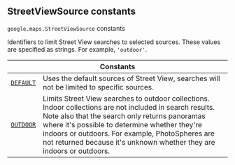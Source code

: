 
<h2 id="StreetViewSource">StreetViewSource constants</h2>
<p>
<code><span itemprop="path">google.maps</span>.<span itemprop="name">StreetViewSource</span></code>
constants
</p>
<p>Identifiers to limit Street View searches to selected sources. These values are specified as strings. For example, <code>'outdoor'</code>.</p>
<div class="devsite-table-wrapper"><table class="constants responsive" summary="StreetViewSource constants">
<thead>
<tr><th colspan="2">Constants</th>
</tr></thead>
<tbody>
<tr id="StreetViewSource.DEFAULT">
<td itemprop="property"><code><a class="secret-link" href="#StreetViewSource.DEFAULT"><span>DEFAULT</span></a></code></td>
<td>Uses the default sources of Street View, searches will not be limited to specific sources.</td>
</tr>
<tr id="StreetViewSource.OUTDOOR">
<td itemprop="property"><code><a class="secret-link" href="#StreetViewSource.OUTDOOR"><span>OUTDOOR</span></a></code></td>
<td>Limits Street View searches to outdoor collections. Indoor collections are not included in search results. Note also that the search only returns panoramas where it's possible to determine whether they're indoors or outdoors. For example, PhotoSpheres are not returned because it's unknown whether they are indoors or outdoors.</td>
</tr>
</tbody>
</table></div>
<script src="replace_links.js"></script>
